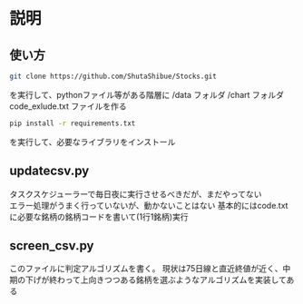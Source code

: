 # 説明

## 使い方

```bash
git clone https://github.com/ShutaShibue/Stocks.git
```

を実行して、pythonファイル等がある階層に
/data フォルダ
/chart フォルダ
code_exlude.txt ファイルを作る

``` bash
pip install -r requirements.txt
```

を実行して、必要なライブラリをインストール

## updatecsv.py

タスクスケジューラーで毎日夜に実行させるべきだが、まだやってない  
エラー処理がうまく行っていないが、動かないことはない
基本的にはcode.txtに必要な銘柄の銘柄コードを書いて(1行1銘柄)実行

## screen_csv.py

このファイルに判定アルゴリズムを書く。
現状は75日線と直近終値が近く、中期の下げが終わって上向きつつある銘柄を選ぶようなアルゴリズムを実装してある
